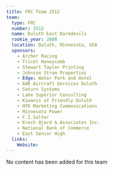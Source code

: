 ```yaml
---
title: FRC Team 2512
team:
  type: FRC
  number: 2512
  name: Duluth East Daredevils
  rookie_year: 2008
  location: Duluth, Minnesota, USA
  sponsors:
    - Archer Racing
    - Tricel Honeycomb
    - Stewart Taylor Printing
    - Johnson Strom Properties
    - Edge: Water Park and Hotel
    - AAR Aircraft Services Duluth
    - Saturn Systems
    - Lake Superior Consulting
    - Kiwanis of Friendly Duluth
    - HTK Marketing Communications
    - Minnesota Power
    - F.I.Salter
    - Krech Ojard & Associates Inc.
    - National Bank of Commerce
    - East Senior High
  links:
    Website: 
---
```

No content has been added for this team
